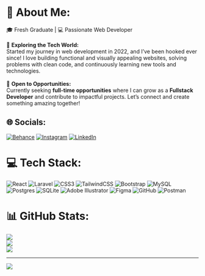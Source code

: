 # 💫 About Me:
🎓 Fresh Graduate | 💻 Passionate Web Developer <br><br>🌱 **Exploring the Tech World:**  
Started my journey in web development in 2022, and I’ve been hooked ever since! I love building functional and visually appealing websites, solving problems with clean code, and continuously learning new tools and technologies.  <br><br> 💼 **Open to Opportunities:**  
Currently seeking **full-time opportunities** where I can grow as a **Fullstack Developer** and contribute to impactful projects. Let’s connect and create something amazing together!  


## 🌐 Socials:
[![Behance](https://img.shields.io/badge/Behance-1769ff?logo=behance&logoColor=white)](https://behance.net/rinaldiprasya) [![Instagram](https://img.shields.io/badge/Instagram-%23E4405F.svg?logo=Instagram&logoColor=white)](https://instagram.com/rprasya) [![LinkedIn](https://img.shields.io/badge/LinkedIn-%230077B5.svg?logo=linkedin&logoColor=white)](https://linkedin.com/in/rinaldiprasya) 

# 💻 Tech Stack:
![React](https://img.shields.io/badge/react-%2320232a.svg?style=for-the-badge&logo=react&logoColor=%2361DAFB) ![Laravel](https://img.shields.io/badge/laravel-%23FF2D20.svg?style=for-the-badge&logo=laravel&logoColor=white) ![CSS3](https://img.shields.io/badge/css3-%231572B6.svg?style=for-the-badge&logo=css3&logoColor=white) ![TailwindCSS](https://img.shields.io/badge/tailwindcss-%2338B2AC.svg?style=for-the-badge&logo=tailwind-css&logoColor=white) ![Bootstrap](https://img.shields.io/badge/bootstrap-%238511FA.svg?style=for-the-badge&logo=bootstrap&logoColor=white) ![MySQL](https://img.shields.io/badge/mysql-4479A1.svg?style=for-the-badge&logo=mysql&logoColor=white) ![Postgres](https://img.shields.io/badge/postgres-%23316192.svg?style=for-the-badge&logo=postgresql&logoColor=white) ![SQLite](https://img.shields.io/badge/sqlite-%2307405e.svg?style=for-the-badge&logo=sqlite&logoColor=white) ![Adobe Illustrator](https://img.shields.io/badge/adobe%20illustrator-%23FF9A00.svg?style=for-the-badge&logo=adobe%20illustrator&logoColor=white) ![Figma](https://img.shields.io/badge/figma-%23F24E1E.svg?style=for-the-badge&logo=figma&logoColor=white) ![GitHub](https://img.shields.io/badge/github-%23121011.svg?style=for-the-badge&logo=github&logoColor=white) ![Postman](https://img.shields.io/badge/Postman-FF6C37?style=for-the-badge&logo=postman&logoColor=white)
# 📊 GitHub Stats:
![](https://github-readme-stats.vercel.app/api?username=rprasya&theme=dark&hide_border=false&include_all_commits=false&count_private=false)<br/>
![](https://github-readme-streak-stats.herokuapp.com/?user=rprasya&theme=dark&hide_border=false)<br/>
![](https://github-readme-stats.vercel.app/api/top-langs/?username=rprasya&theme=dark&hide_border=false&include_all_commits=false&count_private=false&layout=compact)

---
[![](https://visitcount.itsvg.in/api?id=rprasya&icon=0&color=0)](https://visitcount.itsvg.in)

<!-- Proudly created with GPRM ( https://gprm.itsvg.in ) -->
